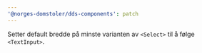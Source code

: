 ```yaml
---
'@norges-domstoler/dds-components': patch
---
```


Setter default bredde på minste varianten av `<Select>` til å følge `<TextInput>`.
